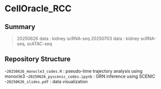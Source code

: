 # CellOracle_RCC

## Summary
> 20250626 data : kidney scRNA-seq
> 20250703 data : kidney scRNA-seq, scATAC-seq 

## Repository Structure

-`20250626_monocle3_codes.R` :  pseudo-time trajectory analysis using monocle3
-`20250626_pyscenic_codes.ipynb` : GRN inference using SCENIC
-`20250626_slides.pdf` : data visualization
